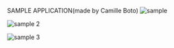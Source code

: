 SAMPLE APPLICATION(made by Camille Boto)
![sample](https://user-images.githubusercontent.com/72148813/108530450-95831980-7310-11eb-8944-67ed3cfa08fc.jpg)



![sample 2](https://user-images.githubusercontent.com/72148813/108530687-d11de380-7310-11eb-919f-a09df2793d1a.jpg)




![sample 3](https://user-images.githubusercontent.com/72148813/108530731-e430b380-7310-11eb-8f8d-ff44b9f34759.jpg)
